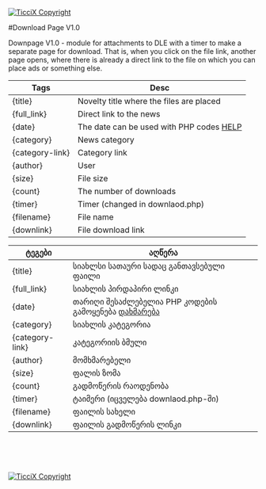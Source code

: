 [![TicciX Copyright](https://i.imgur.com/7S2IFBc.png)](https://github.com/Ticcix/)

#Download Page V1.0

Downpage V1.0 - module for attachments to DLE with a timer to make a separate page for download. That is, when you click on the file link, another page opens, where there is already a direct link to the file on which you can place ads or something else. </br>

| Tags| Desc |
| ------ | ------ |
|{title} |Novelty title where the files are placed|
|{full_link}| Direct link to the news|
|{date}| The date can be used with PHP codes [HELP](https://www.php.net/manual/en/function.date.php)|
|{category}| News category|
|{category-link}| Category link|
|{author}| User|
|{size}| File size|
|{count}| The number of downloads|
|{timer}| Timer (changed in downlaod.php)|
|{filename}| File name|
|{downlink}| File download link|

| ტეგები| აღწერა |
| ------ | ------ |
|{title} |სიახლსი სათაური სადაც განთავსებული ფაილი|
|{full_link}| სიახლის პირდაპირი ლინკი|
|{date} |თარიღი შესაძლებელია PHP კოდების გამოყენება [დახმარება](https://www.php.net/manual/en/function.date.php)|
|{category} |სიახლის კატეგორია|
|{category-link} |კატეგორიის ბმული|
|{author}| მომხმარებელი|
|{size} |ფალის ზომა|
|{count} |გადმოწერის რაოდენობა|
|{timer} |ტაიმერი (იცველება downlaod.php-ში)|
|{filename} |ფაილის სახელი|
|{downlink}| ფაილის გადმოწერის ლინკი|
</br>
</br>
</br>

[![TicciX Copyright](https://media.flaticon.com/dist/min/img/features/production.svg)](https://ticcix.github.io/download_page/)

